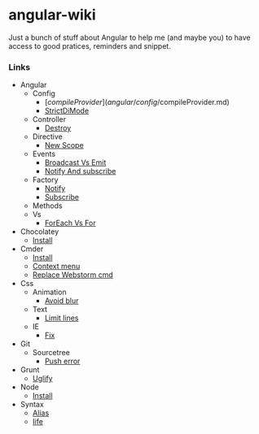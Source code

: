 # angular-wiki

 Just a bunch of stuff about Angular to help me (and maybe you) to have access to good pratices, reminders and snippet.

### Links

- Angular
   - Config
      - [$compileProvider](angular/config/$compileProvider.md)
      - [StrictDiMode](angular/config/strictDiMode.md)
   - Controller
      - [Destroy](angular/controller/destroy.md)
   - Directive
      - [New Scope](angular/directive/newScope.md)
   - Events
      - [Broadcast Vs Emit](angular/events/broadcastVsEmit.md)
      - [Notify And subscribe](angular/events/notifyAndSubscribe.md)
   - Factory
      - [Notify](angular/factory/notify.md)
      - [Subscribe](angular/factory/subscribe.md)
   - Methods
   - Vs
      - [ForEach Vs For](angular/vs/forEachVsFor.md)
- Chocolatey
   - [Install](chocolatey/install.md)
- Cmder
   - [Install](cmder/install.md)
   - [Context menu](cmder/context-menu.md)
   - [Replace Webstorm cmd](cmder/replace-webstorm-cmd.md)
- Css
   - Animation
      - [Avoid blur](css/animation/avoidBlur.md)
   - Text
      - [Limit lines](css/text/limitLines.md)
   - IE
      - [Fix](css/ie/fix.md)
- Git
   - Sourcetree
      - [Push error](git/sourcetree/push-error.md)
- Grunt
   - [Uglify](grunt/uglify.md)
- Node
   - [Install](node/install.md)
- Syntax
   - [Alias](syntax/alias.md)
   - [Iife](syntax/iife.md)
